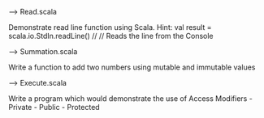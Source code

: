 --> Read.scala

  Demonstrate read line function using Scala.
  Hint:
  val result = scala.io.StdIn.readLine() // // Reads the line from the Console

--> Summation.scala
  
  Write a function to add two numbers using mutable and immutable values
  
--> Execute.scala
  
  Write a program which would demonstrate the use of Access Modifiers
        - Private
        - Public
        - Protected

